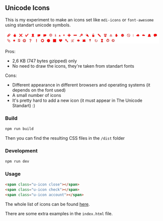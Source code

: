 ## Unicode Icons

This is my experiment to make an icons set like `mdi-icons` or `font-awesome` using standart unicode symbols.

![Preview](./images/preview.gif)

Pros:  
+ 2,6 KB (747 bytes gzipped) only  
+ No need to draw the icons, they're taken from standart fonts  

Cons:  
- Different appearance in different browsers and operating systems (it depends on the font used)  
- A small number of icons  
- It's pretty hard to add a new icon (it must appear in The Unicode Standart) :)  


### Build

```bash
npm run build
```

Then you can find the resulting CSS files in the `/dist` folder

### Development

```bash
npm run dev
```

### Usage

```html
<span class="u-icon close"></span>
<span class="u-icon check"></span>
<span class="u-icon account"></span>
```

The whole list of icons can be found [here](https://github.com/flametaichou/unicode-icons/blob/main/src/_vars.scss).

There are some extra examples in the `index.html` file.